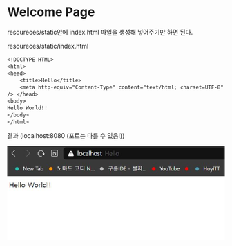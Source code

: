 # Welcome Page

resoureces/static안에 index.html 파일을 생성해 넣어주기만 하면 된다.

resoureces/static/index.html
```
<!DOCTYPE HTML>
<html>
<head>
    <title>Hello</title>
    <meta http-equiv="Content-Type" content="text/html; charset=UTF-8" /> </head>
<body>
Hello World!!
</body>
</html>

```

결과
(localhost:8080 (포트는 다를 수 있음!))

<img src=img/hello_world.JPG>